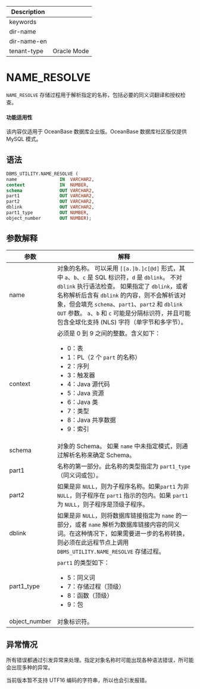 | Description   |                 |
|---------------|-----------------|
| keywords      |                 |
| dir-name      |                 |
| dir-name-en   |                 |
| tenant-type   | Oracle Mode     |

# NAME_RESOLVE 

`NAME_RESOLVE` 存储过程用于解析指定的名称，包括必要的同义词翻译和授权检查。

  <main id="notice" >
    <h4>功能适用性</h4>
    <p>该内容仅适用于 OceanBase 数据库企业版。OceanBase 数据库社区版仅提供 MySQL 模式。</p>
  </main>

## 语法 

```sql
DBMS_UTILITY.NAME_RESOLVE (
name                IN  VARCHAR2, 
context             IN  NUMBER,
schema              OUT VARCHAR2, 
part1               OUT VARCHAR2, 
part2               OUT VARCHAR2,
dblink              OUT VARCHAR2, 
part1_type          OUT NUMBER, 
object_number       OUT NUMBER);
```



## 参数解释 



|      参数       |                                                                                                                                                                                                                                                                解释                                                                                                                                                                                                                                                                 |
|---------------|-----------------------------------------------------------------------------------------------------------------------------------------------------------------------------------------------------------------------------------------------------------------------------------------------------------------------------------------------------------------------------------------------------------------------------------------------------------------------------------------------------------------------------------|
| name          | 对象的名称。 可以采用 `[[a.]b.]c[@d]` 形式，其中 `a`、`b`、`c` 是 SQL 标识符，`d` 是 `dblink`。 不对 `dblink` 执行语法检查。 如果指定了 `dblink`，或者名称解析后含有 `dblink` 的内容，则不会解析该对象，但会填充 `schema`、`part1`、`part2` 和 `dblink OUT` 参数。 `a`、`b` 和 `c` 可能是分隔标识符，并且可能包含全球化支持 (NLS) 字符（单字节和多字节）。                                                                                                                                                                                                                                 |
| context       | 必须是 0 到 9 之间的整数。含义如下： <ul><li> 0：表   </li><li> 1：PL（2 个 `part` 的名称）   </li><li> 2：序列   </li><li> 3：触发器   </li><li> 4：Java 源代码   </li><li> 5：Java 资源   </li><li> 6：Java 类   </li><li> 7：类型   </li><li> 8：Java 共享数据   </li><li> 9：索引 </li></ul>   |
| schema        | 对象的 Schema。  如果 `name` 中未指定模式，则通过解析名称来确定 Schema。                                                                                                                                                                                                                                                                                                                                                                                                                                                                  |
| part1         | 名称的第一部分。此名称的类型指定为 `part1_type`（同义词或包）。                                                                                                                                                                                                                                                                                                                                                                                                                                                                                            |
| part2         | 如果是非 `NULL`，则为子程序名称。如果`part1` 为非 `NULL`，则子程序在 `part1` 指示的包内。如果 `part1` 为 `NULL`，则子程序是顶级子程序。                                                                                                                                                                                                                                                                                                                                                                                                                                       |
| dblink        | 如果是非 `NULL`，则将数据库链接指定为 `name` 的一部分，或者 `name` 解析为数据库链接内容的同义词。在这种情况下，如果需要进一步的名称转换，则必须在此远程节点上调用 `DBMS_UTILITY.NAME_RESOLVE` 存储过程。                                                                                                                                                                                                                                                                                                                                                                                                    |
| part1_type    | `part1` 的类型如下： <ul><li> 5：同义词   </li><li> 7：存储过程（顶级）   </li><li> 8：函数（顶级）   </li><li> 9：包 </li></ul>                                                                                                                                                                                                                                                                                                  |
| object_number | 对象标识符。                                                                                                                                                                                                                                                                                                                                                                                                                                                                                                                            |



## 异常情况 

所有错误都通过引发异常来处理。指定对象名称时可能出现各种语法错误，所可能会出现多种的异常。

当前版本暂不支持 UTF16 编码的字符串，所以也会引发报错。
